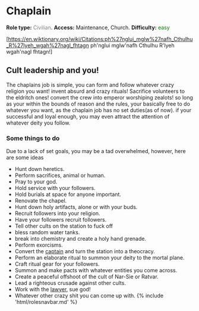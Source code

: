 # Chaplain
**Role type:** <font color= "#808080">Civilian</font>. **Access:** Maintenance, Church. **Difficulty:** <font color="Green">easy</font>


[https://en.wiktionary.org/wiki/Citations:ph%27nglui_mglw%27nafh_Cthulhu_R%27lyeh_wgah%27nagl_fhtagn ph'nglui mglw'nafh Cthulhu R'lyeh wgah'nagl fhtagn!]


## Cult leadership and you!

The chaplains job is simple, you can form and follow whatever crazy religion you want! invent absurd and crazy rituals! Sacrifice volunteers to the eldritch ones! convert the crew into emperor worshiping zealots! so long as your within the bounds of reason and the rules, your basically free to do whatever you want, as the chaplain job has no set duties(as of now). if your successful and loyal enough, you may even attract the attention of whatever deity you follow.
### Some things to do

Due to a lack of set goals, you may be a tad overwhelmed, however, here are some ideas

* Hunt down heretics.
* Perform sacrifices, animal or human.
* Pray to your god.
* Hold service with your followers.
* Hold burials at space for anyone important.
* Renovate the chapel.
* Hunt down holy artifacts, alone or with your buds.
* Recruit followers into your religion.
* Have your followers recruit followers.
* Tell other cults on the station to fuck off
* bless random water tanks.
* break into chemistry and create a holy hand grenade.
* Perform exorcisms.
* Convert the [captain](Captain.md) and turn the station into a theocracy.
* Perform an elaborate ritual to summon your deity to the mortal plane.
* Craft ritual gear for your followers.
* Summon and make pacts with whatever entities you come across.
* Create a peaceful offshoot of the cult of Nar-Sie or Ratvar.
* Lead a righteous crusade against other cults.
* Work with the [lawyer](Lawyer.md), sue god!
* Whatever other crazy shit you can come up with.
{% include 'html/rolesnavbar.md' %}
